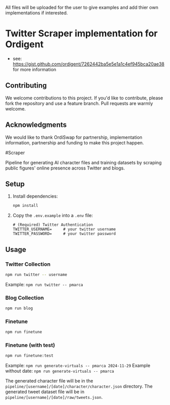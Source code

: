 All files will be uploaded for the user to give examples and add thier own implementations if interested.

# Twitter Scraper implementation for Ordigent

- see: https://gist.github.com/ordigent/7262442ba5e5e1a1c4ef945bca20ae38 for more information

## Contributing

We welcome contributions to this project. If you'd like to contribute, please fork the repository and use a feature branch. Pull requests are warmly welcome.

## Acknowledgments

We would like to thank OrdiSwap for partnership, implementation information, partnership and funding to make this project happen.

#Scraper

Pipeline for generating AI character files and training datasets by scraping public figures' online presence across Twitter and blogs.

## Setup

1. Install dependencies:
   ```bash
   npm install
   ```

2. Copy the `.env.example` into a `.env` file:
   ```properties
   # (Required) Twitter Authentication
   TWITTER_USERNAME=     # your twitter username
   TWITTER_PASSWORD=     # your twitter password

## Usage

### Twitter Collection
```bash
npm run twitter -- username
```
Example: `npm run twitter -- pmarca`

### Blog Collection
```bash
npm run blog
```

### Finetune
```bash
npm run finetune
```

### Finetune (with test)
```bash
npm run finetune:test
```
Example: `npm run generate-virtuals -- pmarca 2024-11-29`
Example without date: `npm run generate-virtuals -- pmarca`

The generated character file will be in the `pipeline/[username]/[date]/character/character.json` directory.
The generated tweet dataset file will be in `pipeline/[username]/[date]/raw/tweets.json`.
